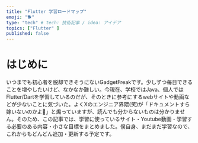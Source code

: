 ```yaml
---
title: "Flutter 学習ロードマップ"
emoji: "🐕"
type: "tech" # tech: 技術記事 / idea: アイデア
topics: ["Flutter" ]
published: false
---
```

# はじめに
いつまでも初心者を脱却できそうにないGadgetFreakです。少しずつ毎日できることを増やしたいけど、なかなか難しい。今現在、学校ではJava、個人ではFlutter/Dartを学習しているのだが、そのときに参考にするwebサイトや動画などが少ないことに気づいた。よくXのエンジニア界隈(笑)が「ドキュメントすら嫁いないのかよ🤣」と煽っていますが、読んでも分からないものは分かりません。そのため、この記事では、学習に使っているサイト・Youtube動画・学習する必要のある内容・小さな目標をまとめました。僕自身、まだまだ学習なので、これからもどんどん追加・更新する予定です。
